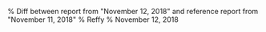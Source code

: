% Diff between report from "November 12, 2018" and reference report from "November 11, 2018"
% Reffy
% November 12, 2018

